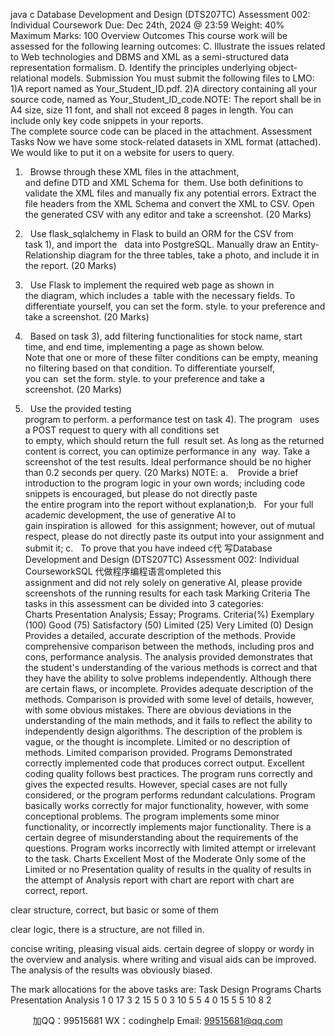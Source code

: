 java c
Database Development and Design (DTS207TC) 
Assessment 002: Individual Coursework
Due: Dec 24th, 2024 @ 23:59
Weight: 40%
Maximum Marks: 100
Overview  Outcomes 
This course work will be assessed for the following learning outcomes:
C. Illustrate the issues related to Web technologies and DBMS and XML as a semi-structured data representation formalism.
D. Identify the principles underlying object-relational models.
Submission 
You must submit the following files to LMO:
1)A report named as Your_Student_ID.pdf.
2)A directory containing all your source code, named as Your_Student_ID_code.NOTE: The report shall be in A4 size, size 11 font, and shall not exceed 8 pages in length. You can include only key code snippets in your reports. The complete source code can be placed in the attachment.
Assessment Tasks 
Now we have some stock-related datasets in XML format (attached). We would like to put it on a website for users to query.
1)   Browse through these XML files in the attachment, and define DTD and XML Schema for  them. Use both definitions to validate the XML files and manually fix any potential errors. Extract the file headers from the XML Schema and convert the XML to CSV. Open the generated CSV with any editor and take a screenshot. (20 Marks)
2)   Use flask_sqlalchemy in Flask to build an ORM for the CSV from task 1), and import the   data into PostgreSQL. Manually draw an Entity-Relationship diagram for the three tables, take a photo, and include it in the report. (20 Marks)
3)   Use Flask to implement the required web page as shown in the diagram, which includes a  table with the necessary fields. To differentiate yourself, you can set the form. style. to your preference and take a screenshot. (20 Marks)

4)   Based on task 3), add filtering functionalities for stock name, start time, and end time,
implementing a page as shown below. Note that one or more of these filter conditions can be empty, meaning no filtering based on that condition. To differentiate yourself, you can  set the form. style. to your preference and take a screenshot. (20 Marks)

5)   Use the provided testing program to perform. a performance test on task 4). The program   uses a POST request to query with all conditions set to empty, which should return the full  result set. As long as the returned content is correct, you can optimize performance in any  way. Take a screenshot of the test results. Ideal performance should be no higher than 0.2 seconds per query. (20 Marks)
NOTE:
a.    Provide a brief introduction to the program logic in your own words; including code
snippets is encouraged, but please do not directly paste the entire program into the report without explanation;b.   For your full academic development, the use of generative AI to gain inspiration is allowed  for this assignment; however, out of mutual respect, please do not directly paste its output into your assignment and submit it;
c.   To prove that you have indeed c代 写Database Development and Design (DTS207TC) Assessment 002: Individual CourseworkSQL
代做程序编程语言ompleted this assignment and did not rely solely on generative AI, please provide screenshots of the running results for each task
Marking Criteria 
The tasks in this assessment can be divided into 3 categories:
Charts Presentation  Analysis;
Essay;
Programs.
Criteria(%) 
Exemplary 
(100) 
Good (75) 
Satisfactory (50) 
Limited (25) 
Very Limited (0) 
Design 
Provides a 
detailed, 
accurate 
description of the methods. Provide 
comprehensive comparison 
between the methods, 
including pros and cons, 
performance analysis. 
The analysis provided 
demonstrates that the 
student's 
understanding of the various methods is 
correct and 
that they have the ability to 
solve problems independently. Although there 
are certain flaws, or 
incomplete. 
Provides 
adequate 
description of the methods. Comparison is provided with some level of details, however, with some obvious mistakes. 
There are obvious deviations in the understanding of the main 
methods, and it 
fails to reflect the ability to 
independently 
design 
algorithms. The 
description of the problem is vague, or the thought is incomplete. Limited or no description of methods. 
Limited 
comparison provided. 
Programs 
Demonstrated correctly 
implemented code that 
produces 
correct output. 
Excellent 
coding quality follows best 
practices. 
The program runs correctly and gives the expected 
results. 
However, 
special cases are not fully 
considered, or the program performs 
redundant 
calculations. Program basically works 
correctly for major 
functionality, however, with some 
conceptional problems. 
The program 
implements some minor 
functionality, or incorrectly 
implements major 
functionality. 
There is a certain degree of 
misunderstanding 
about the 
requirements of the questions. 
Program 
works 
incorrectly with limited attempt or irrelevant to the task. 
Charts 
Excellent 
Most of the 
Moderate 
Only some of the 
Limited or no 
Presentation 
quality of 
results in the 
quality of 
results in the 
attempt of 
 Analysis 
report with 
chart are 
report with 
chart are correct, 
report. 

clear structure, 
correct, but 
basic 
or some of them 


clear logic, 
there is a 
structure, 
are not filled in. 


concise writing, pleasing visual aids. 
certain degree of sloppy or 
wordy in the overview and analysis. 
where writing and visual aids 
can be 
improved. 
The analysis of 
the results was 
obviously biased. 

The mark allocations for the above tasks are:
Task 
Design 
Programs 
Charts Presentation  Analysis 
1 
0 
17 
3 
2 
15 
5 
0 
3 
10 
5 
5 
4 
0 
15 
5 
5 
10 
8 
2 



         
加QQ：99515681  WX：codinghelp  Email: 99515681@qq.com
